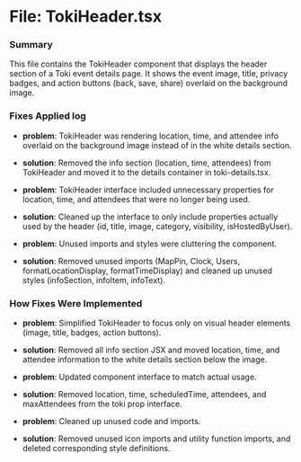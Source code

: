 # File: TokiHeader.tsx

### Summary
This file contains the TokiHeader component that displays the header section of a Toki event details page. It shows the event image, title, privacy badges, and action buttons (back, save, share) overlaid on the background image.

### Fixes Applied log
- **problem**: TokiHeader was rendering location, time, and attendee info overlaid on the background image instead of in the white details section.
- **solution**: Removed the info section (location, time, attendees) from TokiHeader and moved it to the details container in toki-details.tsx.

- **problem**: TokiHeader interface included unnecessary properties for location, time, and attendees that were no longer being used.
- **solution**: Cleaned up the interface to only include properties actually used by the header (id, title, image, category, visibility, isHostedByUser).

- **problem**: Unused imports and styles were cluttering the component.
- **solution**: Removed unused imports (MapPin, Clock, Users, formatLocationDisplay, formatTimeDisplay) and cleaned up unused styles (infoSection, infoItem, infoText).

### How Fixes Were Implemented
- **problem**: Simplified TokiHeader to focus only on visual header elements (image, title, badges, action buttons).
- **solution**: Removed all info section JSX and moved location, time, and attendee information to the white details section below the image.

- **problem**: Updated component interface to match actual usage.
- **solution**: Removed location, time, scheduledTime, attendees, and maxAttendees from the toki prop interface.

- **problem**: Cleaned up unused code and imports.
- **solution**: Removed unused icon imports and utility function imports, and deleted corresponding style definitions.
